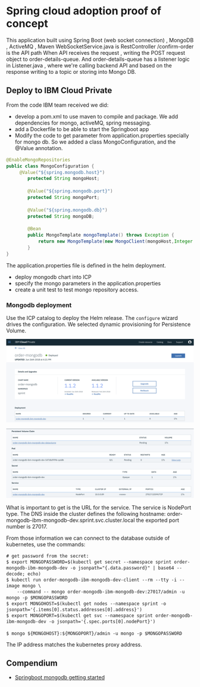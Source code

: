 # Spring cloud adoption proof of concept
 
This application built using Spring Boot (web socket connection) , MongoDB , ActiveMQ , Maven
WebSocketService.java is RestController
/confirm-order is the API path
When API receives the request , writing the POST request object to order-details-queue.
And order-details-queue has a listener logic in Listener.java , where we're calling backend API and based on the response writing to a topic or storing into Mongo DB.

## Deploy to IBM Cloud Private
From the code IBM team received we did:
* develop a pom.xml to use maven to compile and package. We add dependencies for mongo, activeMQ, spring messaging.
* add a Dockerfile to be able to start the Springboot app
* Modify the code to get parameter from application.properties specially for mongo db. So we added a class MongoConfiguration, and the @Value annotation. 
```java
@EnableMongoRepositories
public class MongoConfiguration {
	 @Value("${spring.mongodb.host}")
	    protected String mongoHost;
	   
	    @Value("${spring.mongodb.port}")
	    protected String mongoPort;
	    
	    @Value("${spring.mongodb.db}")
	    protected String mongoDB;
	    
	    @Bean
		public MongoTemplate mongoTemplate() throws Exception {
			return new MongoTemplate(new MongoClient(mongoHost,Integer.parseInt(mongoPort)),mongoDB);
		}
}
```
The application.properties file is defined in the helm deployment.

* deploy mongodb chart into ICP
* specify the mongo parameters in the application.properties
* create a unit test to test mongo repository access.

### Mongodb deployment
Use the ICP catalog to deploy the Helm release. The `configure` wizard drives the configuration. We selected dynamic provisioning for Persistence Volume.

![](docs/mongo-dep.png)

![](docs/mongo-pvc.png)

What is important to get is the URL for the service. The service is NodePort type. The DNS inside the cluster defines the following hostname: order-mongodb-ibm-mongodb-dev.sprint.svc.cluster.local the exported port number is 27017.

From those information we can connect to the database outside of kubernetes, use the commands:
```
# get password from the secret:
$ export MONGOPASSWORD=$(kubectl get secret --namespace sprint order-mongodb-ibm-mongodb-dev -o jsonpath="{.data.password}" | base64 --decode; echo)
$ kubectl run order-mongodb-ibm-mongodb-dev-client --rm --tty -i --image mongo \
    --command -- mongo order-mongodb-ibm-mongodb-dev:27017/admin -u mongo -p $MONGOPASSWORD
$ export MONGOHOST=$(kubectl get nodes --namespace sprint -o jsonpath='{.items[0].status.addresses[0].address}')
$ export MONGOPORT=$(kubectl get svc --namespace sprint order-mongodb-ibm-mongodb-dev -o jsonpath='{.spec.ports[0].nodePort}')    

$ mongo ${MONGOHOST}:${MONGOPORT}/admin -u mongo -p $MONGOPASSWORD
```
The IP address matches the kubernetes proxy address. 

## Compendium
* [Springboot mongodb getting started](https://spring.io/guides/gs/accessing-data-mongodb/)

